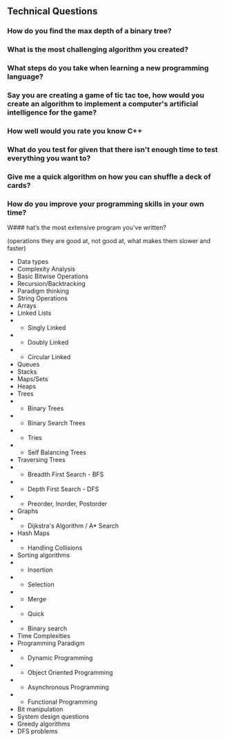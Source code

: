 ## Technical Questions

### How do you find the max depth of a binary tree?
### What is the most challenging algorithm you created?
### What steps do you take when learning a new programming language?
### Say you are creating a game of tic tac toe, how would you create an algorithm to implement a computer's artificial intelligence for the game?
### How well would you rate you know C++
### What do you test for given that there isn't enough time to test everything you want to?
### Give me a quick algorithm on how you can shuffle a deck of cards?
### How do you improve your programming skills in your own time?
W### hat’s the most extensive program you’ve written?

(operations they are good at, not good at, what makes them slower and faster)
* Data types
* Complexity Analysis
* Basic Bitwise Operations
* Recursion/Backtracking
* Paradigm thinking
* String Operations
* Arrays
* Linked Lists
* * Singly Linked
* * Doubly Linked
* * Circular Linked
* Queues
* Stacks
* Maps/Sets
* Heaps
* Trees
* * Binary Trees
* * Binary Search Trees
* * Tries
* * Self Balancing Trees
* Traversing Trees
* * Breadth First Search - BFS
* * Depth First Search - DFS
* * Preorder, Inorder, Postorder
* Graphs
* * Dijkstra's Algorithm / A* Search
* Hash Maps
* * Handling Collisions
* Sorting algorithms
* * Insertion
* * Selection
* * Merge
* * Quick
* * Binary search
* Time Complexities
* Programming Paradigm
* * Dynamic Programming
* * Object Oriented Programming
* * Asynchronous Programming
* * Functional Programming
* Bit manipulation
* System design questions
* Greedy algorithms
* DFS problems
 

